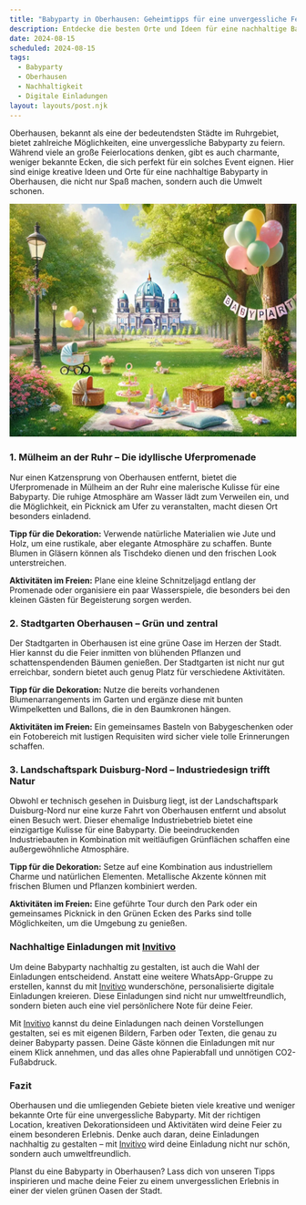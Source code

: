 ```yaml
---
title: "Babyparty in Oberhausen: Geheimtipps für eine unvergessliche Feier in der Stahlstadt"
description: Entdecke die besten Orte und Ideen für eine nachhaltige Babyparty in Oberhausen, inklusive personalisierten digitalen Einladungen für ein unvergessliches Erlebnis.
date: 2024-08-15
scheduled: 2024-08-15
tags:
  - Babyparty
  - Oberhausen
  - Nachhaltigkeit
  - Digitale Einladungen
layout: layouts/post.njk
---
```


Oberhausen, bekannt als eine der bedeutendsten Städte im Ruhrgebiet, bietet zahlreiche Möglichkeiten, eine unvergessliche Babyparty zu feiern. Während viele an große Feierlocations denken, gibt es auch charmante, weniger bekannte Ecken, die sich perfekt für ein solches Event eignen. Hier sind einige kreative Ideen und Orte für eine nachhaltige Babyparty in Oberhausen, die nicht nur Spaß machen, sondern auch die Umwelt schonen.

![Babyparty im Park](/img/picnic-park.webp)

### 1. **Mülheim an der Ruhr – Die idyllische Uferpromenade**

Nur einen Katzensprung von Oberhausen entfernt, bietet die Uferpromenade in Mülheim an der Ruhr eine malerische Kulisse für eine Babyparty. Die ruhige Atmosphäre am Wasser lädt zum Verweilen ein, und die Möglichkeit, ein Picknick am Ufer zu veranstalten, macht diesen Ort besonders einladend.

**Tipp für die Dekoration:** Verwende natürliche Materialien wie Jute und Holz, um eine rustikale, aber elegante Atmosphäre zu schaffen. Bunte Blumen in Gläsern können als Tischdeko dienen und den frischen Look unterstreichen.

**Aktivitäten im Freien:** Plane eine kleine Schnitzeljagd entlang der Promenade oder organisiere ein paar Wasserspiele, die besonders bei den kleinen Gästen für Begeisterung sorgen werden.

### 2. **Stadtgarten Oberhausen – Grün und zentral**

Der Stadtgarten in Oberhausen ist eine grüne Oase im Herzen der Stadt. Hier kannst du die Feier inmitten von blühenden Pflanzen und schattenspendenden Bäumen genießen. Der Stadtgarten ist nicht nur gut erreichbar, sondern bietet auch genug Platz für verschiedene Aktivitäten.

**Tipp für die Dekoration:** Nutze die bereits vorhandenen Blumenarrangements im Garten und ergänze diese mit bunten Wimpelketten und Ballons, die in den Baumkronen hängen.

**Aktivitäten im Freien:** Ein gemeinsames Basteln von Babygeschenken oder ein Fotobereich mit lustigen Requisiten wird sicher viele tolle Erinnerungen schaffen.

### 3. **Landschaftspark Duisburg-Nord – Industriedesign trifft Natur**

Obwohl er technisch gesehen in Duisburg liegt, ist der Landschaftspark Duisburg-Nord nur eine kurze Fahrt von Oberhausen entfernt und absolut einen Besuch wert. Dieser ehemalige Industriebetrieb bietet eine einzigartige Kulisse für eine Babyparty. Die beeindruckenden Industriebauten in Kombination mit weitläufigen Grünflächen schaffen eine außergewöhnliche Atmosphäre.

**Tipp für die Dekoration:** Setze auf eine Kombination aus industriellem Charme und natürlichen Elementen. Metallische Akzente können mit frischen Blumen und Pflanzen kombiniert werden.

**Aktivitäten im Freien:** Eine geführte Tour durch den Park oder ein gemeinsames Picknick in den Grünen Ecken des Parks sind tolle Möglichkeiten, um die Umgebung zu genießen.

### **Nachhaltige Einladungen mit [Invitivo](https://invitivo.com/create)**

Um deine Babyparty nachhaltig zu gestalten, ist auch die Wahl der Einladungen entscheidend. Anstatt eine weitere WhatsApp-Gruppe zu erstellen, kannst du mit [Invitivo](https://invitivo.com) wunderschöne, personalisierte digitale Einladungen kreieren. Diese Einladungen sind nicht nur umweltfreundlich, sondern bieten auch eine viel persönlichere Note für deine Feier.

Mit [Invitivo](https://invitivo.com) kannst du deine Einladungen nach deinen Vorstellungen gestalten, sei es mit eigenen Bildern, Farben oder Texten, die genau zu deiner Babyparty passen. Deine Gäste können die Einladungen mit nur einem Klick annehmen, und das alles ohne Papierabfall und unnötigen CO2-Fußabdruck.

### **Fazit**

Oberhausen und die umliegenden Gebiete bieten viele kreative und weniger bekannte Orte für eine unvergessliche Babyparty. Mit der richtigen Location, kreativen Dekorationsideen und Aktivitäten wird deine Feier zu einem besonderen Erlebnis. Denke auch daran, deine Einladungen nachhaltig zu gestalten – mit [Invitivo](https://invitivo.com) wird deine Einladung nicht nur schön, sondern auch umweltfreundlich.

Planst du eine Babyparty in Oberhausen? Lass dich von unseren Tipps inspirieren und mache deine Feier zu einem unvergesslichen Erlebnis in einer der vielen grünen Oasen der Stadt.
